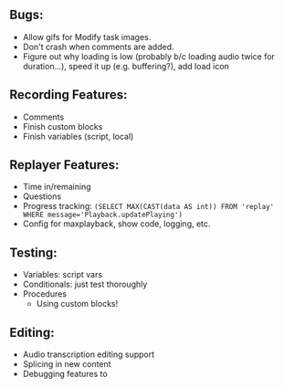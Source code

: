 ## Bugs:

* Allow gifs for Modify task images.
* Don't crash when comments are added.
* Figure out why loading is low (probably b/c loading audio twice for duration...), speed it up (e.g. buffering?), add load icon

## Recording Features:

* Comments
* Finish custom blocks
* Finish variables (script, local)

## Replayer Features:

* Time in/remaining
* Questions
* Progress tracking: `(SELECT MAX(CAST(data AS int)) FROM 'replay' WHERE message='Playback.updatePlaying')`
* Config for maxplayback, show code, logging, etc.

## Testing:

* Variables: script vars
* Conditionals: just test thoroughly
* Procedures 
   * Using custom blocks!

## Editing:

* Audio transcription editing support
* Splicing in new content
* Debugging features to 
